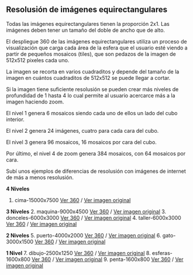 ## Resolusión de imágenes equirectangulares

Todas las imágenes equirectangulares tienen la proporción 2x1. Las imágenes deben tener un tamaño del doble de ancho que de alto.

El despliegue 360 de las imágenes equirectangulares utiliza un proceso de visualización que carga cada área de la esfera que el usuario esté viendo a partir de pequeños mosaicos (tiles), que son pedazos de la imagen de 512x512 pixeles cada uno.

La imagen se recorta en varios cuadraditos y depende del tamaño de la imagen en cuántos cuadraditos de 512x512 se puede llegar a cortar.

Si la imagen tiene suficiente resolusión se pueden crear más niveles de profundidad de 1 hasta 4 lo cual permite al usuario acercarce más a la imagen haciendo zoom.

El nivel 1 genera 6 mosaicos siendo cada uno de ellos un lado del cubo interior.

El nivel 2 genera 24 imágenes, cuatro para cada cara del cubo.

El nivel 3 genera 96 mosaicos, 16 mosaicos por cara del cubo.

Por último, el nivel 4 de zoom genera 384 mosaicos, con 64 mosaicos por cara.

Subí unos ejemplos de diferencias de resolusión con imágenes de internet de más a menos resolusión.

**4 Niveles**
1. cima-15000x7500 [Ver 360](https://sanxofon.github.io/museomates/salas/#0-cima-15000x7500) / [Ver imagen original](https://lengua.la/museomates/museo_archivos/cima-15000x7500.jpg)

**3 Niveles**
2. maquina-9000x4500 [Ver 360](https://sanxofon.github.io/museomates/salas/#1-maquina-9000x4500) / [Ver imagen original](https://lengua.la/museomates/museo_archivos/maquina-9000x4500.jpg)
3. donceles-6000x3000 [Ver 360](https://sanxofon.github.io/museomates/salas/#2-donceles-6000x3000) / [Ver imagen original](https://lengua.la/museomates/museo_archivos/donceles-6000x3000.jpg)
4. taller-6000x3000 [Ver 360](https://sanxofon.github.io/museomates/salas/#3-taller-6000x3000) / [Ver imagen original](https://lengua.la/museomates/museo_archivos/taller-6000x3000.jpg)

**2 Niveles**
5. puerto-4000x2000 [Ver 360](https://sanxofon.github.io/museomates/salas/#4-puerto-4000x2000) / [Ver imagen original](https://lengua.la/museomates/museo_archivos/puerto-4000x2000.jpg)
6. gato-3000x1500 [Ver 360](https://sanxofon.github.io/museomates/salas/#5-gato-3000x1500) / [Ver imagen original](https://lengua.la/museomates/museo_archivos/gato-3000x1500.jpg)

**1 Nivel**
7. dibujo-2500x1250 [Ver 360](https://sanxofon.github.io/museomates/salas/#6-dibujo-2500x1250) / [Ver imagen original](https://lengua.la/museomates/museo_archivos/dibujo-2500x1250.jpg)
8. esferas-1600x800 [Ver 360](https://sanxofon.github.io/museomates/salas/#7-esferas-1600x800) / [Ver imagen original](https://lengua.la/museomates/museo_archivos/esferas-1600x800.jpg)
9. penta-1600x800 [Ver 360](https://sanxofon.github.io/museomates/salas/#8-penta-1600x800) / [Ver imagen original](https://lengua.la/museomates/museo_archivos/penta-1600x800.jpg)
